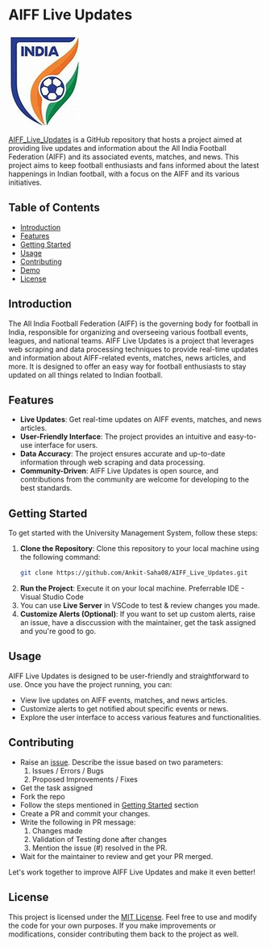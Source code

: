 # AIFF Live Updates

![image](AIFF_logo.JPG)

[AIFF_Live_Updates](https://github.com/Ankit-Saha08/AIFF_Live_Updates) is a GitHub repository that hosts a project aimed at providing live updates and information about the All India Football Federation (AIFF) and its associated events, matches, and news. This project aims to keep football enthusiasts and fans informed about the latest happenings in Indian football, with a focus on the AIFF and its various initiatives.

## Table of Contents

- [Introduction](#introduction)
- [Features](#features)
- [Getting Started](#getting-started)
- [Usage](#usage)
- [Contributing](#contributing)
- [Demo](#demo)
- [License](#license)

## Introduction
The All India Football Federation (AIFF) is the governing body for football in India, responsible for organizing and overseeing various football events, leagues, and national teams. AIFF Live Updates is a project that leverages web scraping and data processing techniques to provide real-time updates and information about AIFF-related events, matches, news articles, and more. It is designed to offer an easy way for football enthusiasts to stay updated on all things related to Indian football.

## Features
- **Live Updates**: Get real-time updates on AIFF events, matches, and news articles.
- **User-Friendly Interface**: The project provides an intuitive and easy-to-use interface for users.
- **Data Accuracy**: The project ensures accurate and up-to-date information through web scraping and data processing.
- **Community-Driven**: AIFF Live Updates is open source, and contributions from the community are welcome for developing to the best standards.

## Getting Started
To get started with the University Management System, follow these steps:
1. **Clone the Repository**: Clone this repository to your local machine using the following command:
   ```bash
   git clone https://github.com/Ankit-Saha08/AIFF_Live_Updates.git
2. **Run the Project**: Execute it on your local machine. Preferrable IDE - Visual Studio Code
3. You can use **Live Server** in VSCode to test & review changes you made.
4. **Customize Alerts (Optional)**: If you want to set up custom alerts, raise an issue, have a disccussion with the maintainer,
   get the task assigned and you're good to go.

## Usage
AIFF Live Updates is designed to be user-friendly and straightforward to use. Once you have the project running, you can:
- View live updates on AIFF events, matches, and news articles.
- Customize alerts to get notified about specific events or news.
- Explore the user interface to access various features and functionalities.

## Contributing
* Raise an [issue](https://github.com/Ankit-Saha08/AIFF_Live_Updates/issues). Describe the issue based on two parameters:
  1. Issues / Errors / Bugs
  2. Proposed Improvements / Fixes
* Get the task assigned
* Fork the repo
* Follow the steps mentioned in [Getting Started](#getting-started) section
* Create a PR and commit your changes.
* Write the following in PR message:
  1. Changes made
  2. Validation of Testing done after changes
  3. Mention the issue (#) resolved in the PR.
* Wait for the maintainer to review and get your PR merged.

Let's work together to improve AIFF Live Updates and make it even better!

## License
This project is licensed under the [MIT License](LICENSE). Feel free to use and modify the code for your own purposes. If you make improvements or modifications, consider contributing them back to the project as well.
